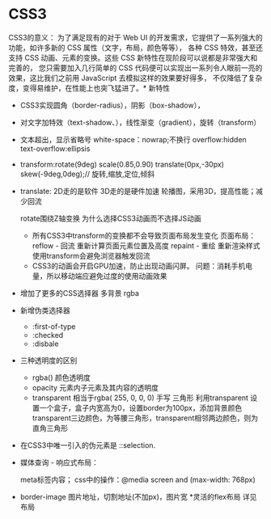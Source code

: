 # CSS3

CSS3的意义：
		为了满足现有的对于 Web UI 的开发需求，它提供了一系列强大的功能，如许多新的 CSS 属性（文字，布局，颜色等等），
		各种 CSS 特效，甚至还支持 CSS 动画、元素的变换。这些 CSS 新特性在现阶段可以说都是非常强大和完善的，
		您只需要加入几行简单的 CSS 代码便可以实现出一系列令人眼前一亮的效果，这比我们之前用 JavaScript 去模拟这样的效果要好得多，
		不仅降低了复杂度，变得易维护，在性能上也突飞猛进了。* 新特性
* CSS3实现圆角（border-radius），阴影（box-shadow），
* 对文字加特效（text-shadow、），线性渐变（gradient），旋转（transform）
 * 文本超出，显示省略号
    white-space：nowrap;不换行
    overflow:hidden
    text-overflow:ellipsis
* transform:rotate(9deg) scale(0.85,0.90) translate(0px,-30px) skew(-9deg,0deg);// 旋转,缩放,定位,倾斜
 * translate:
    2D走的是软件
    3D走的是硬件加速
      轮播图，采用3D，提高性能；减少回流
  
    rotate围绕Z轴变换
  为什么选择CSS3动画而不选择JS动画
    * 所有CSS3中transform的变换都不会导致页面布局发生变化
      页面布局：
        reflow  - 回流  重新计算页面元素位置及高度
        repaint - 重绘  重新渲染样式
      使用transform会避免浏览器触发回流
    * CSS3的动画会开启GPU加速，防止出现动画闪屏。
      问题：消耗手机电量，所以移动端应避免过度的使用动画效果
* 增加了更多的CSS选择器  多背景 rgba 
 * 新增伪类选择器
   * :first-of-type
   * :checked
   * :disbale
 * 三种透明度的区别
   * rgba() 	颜色透明度 
   * opacity 	元素内子元素及其内容的透明度
   * transparent 	相当于rgba( 255, 0, 0, 0)
      手写  三角形 利用transparent  设置一个盒子，盒子内宽高为0，设置border为100px，添加背景颜色
      transparent三边颜色，为等腰三角形，transparent相邻两边颜色，则为直角三角形
* 在CSS3中唯一引入的伪元素是 ::selection.
* 媒体查询 - 响应式布局：

  meta标签内容；<meta name="viewport" content="width=device-width, initial-scale=1.0, maximum-scale=1.0, user-scalable=no">
  css中的操作：@media screen and (max-width: 768px)

* border-image
  图片地址，切割地址(不加px)，图片宽
*灵活的flex布局
  详见布局	
















